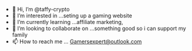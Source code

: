 - 👋 Hi, I’m @taffy-crypto
- 👀 I’m interested in ...seting up a gaming website
- 🌱 I’m currently learning ...affiliate marketing, 
- 💞️ I’m looking to collaborate on ...something good so i can support my family
- 📫 How to reach me ...  Gamersexpert@outlook.com

<!---
taffy-crypto/taffy-crypto is a ✨ special ✨ repository because its `README.md` (this file) appears on your GitHub profile.
You can click the Preview link to take a look at your changes.
--->
